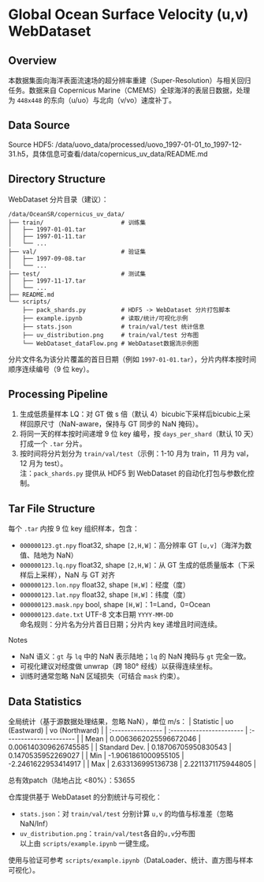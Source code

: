 # Global Ocean Surface Velocity (u,v) WebDataset

## Overview
本数据集面向海洋表面流速场的超分辨率重建（Super-Resolution）与相关回归任务。数据来自 Copernicus Marine（CMEMS）全球海洋的表层日数据，处理为 `448x448` 的东向（u/uo）与北向（v/vo）速度补丁。

## Data Source
Source HDF5: /data/uovo_data/processed/uovo_1997-01-01_to_1997-12-31.h5，具体信息可查看/data/copernicus_uv_data/README.md

## Directory Structure
WebDataset 分片目录（建议）：
```text
/data/OceanSR/copernicus_uv_data/
├── train/                      # 训练集
│   ├── 1997-01-01.tar
│   ├── 1997-01-11.tar
│   └── ...
├── val/                        # 验证集
│   ├── 1997-09-08.tar
│   └── ...
├── test/                       # 测试集
│   ├── 1997-11-17.tar
│   └── ...
├── README.md
└── scripts/
    ├── pack_shards.py          # HDF5 -> WebDataset 分片打包脚本
    ├── example.ipynb           # 读取/统计/可视化示例
    ├── stats.json              # train/val/test 统计信息
    ├── uv_distribution.png     # train/val/test 分布图
    └── WebDataset_dataFlow.png # WebDataset数据流示例图
```

分片文件名为该分片覆盖的首日日期（例如 `1997-01-01.tar`），分片内样本按时间顺序连续编号（9 位 key）。

## Processing Pipeline
1) 生成低质量样本 LQ：对 GT 做 s 倍（默认 4）bicubic下采样后bicubic上采样回原尺寸（NaN-aware，保持与 GT 同步的 NaN 掩码）。  
2) 将同一天的样本按时间递增 9 位 key 编号，按 `days_per_shard`（默认 10 天）打成一个 `.tar` 分片。  
3) 按时间将分片划分为 `train/val/test`（示例：1-10 月为 train，11 月为 val，12 月为 test）。  
注：`pack_shards.py` 提供从 HDF5 到 WebDataset 的自动化打包与参数化控制。

## Tar File Structure
每个 `.tar` 内按 9 位 key 组织样本，包含：
- `000000123.gt.npy`     float32, shape `[2,H,W]`：高分辨率 GT `[u,v]`（海洋为数值、陆地为 NaN）
- `000000123.lq.npy`     float32, shape `[2,H,W]`：从 GT 生成的低质量版本（下采样后上采样），NaN 与 GT 对齐
- `000000123.lon.npy`    float32, shape `[H,W]`：经度（度）
- `000000123.lat.npy`    float32, shape `[H,W]`：纬度（度）
- `000000123.mask.npy`   bool,    shape `[H,W]`：1=Land，0=Ocean
- `000000123.date.txt`   UTF-8 文本日期 `YYYY-MM-DD`  
命名规则：分片名为分片首日日期；分片内 key 递增且时间连续。

Notes
- NaN 语义：`gt` 与 `lq` 中的 NaN 表示陆地；`lq` 的 NaN 掩码与 `gt` 完全一致。  
- 可视化建议对经度做 unwrap（跨 180° 经线）以获得连续坐标。  
- 训练时通常忽略 NaN 区域损失（可结合 `mask` 约束）。

## Data Statistics
全局统计（基于源数据处理结果，忽略 NaN），单位 m/s：
| Statistic         | uo (Eastward)           | vo (Northward)          |
| :---------------- | :----------------------- | :---------------------- |
| Mean              | 0.0063662025596672046    | 0.006140309626745585    |
| Standard Dev.     | 0.18706705950830543      | 0.1470535952269027      |
| Min               | -1.9061861000955105      | -2.2461622953414917     |
| Max               | 2.633136995136738        | 2.2211371175944805      |

总有效patch（陆地占比 <80%）：53655

仓库提供基于 WebDataset 的分割统计与可视化：
- `stats.json`：对 `train/val/test` 分别计算 `u,v` 的均值与标准差（忽略 NaN/Inf）
- `uv_distribution.png`：`train/val/test`各自的`u,v`分布图  
以上由 `scripts/example.ipynb` 一键生成。

使用与验证可参考 `scripts/example.ipynb`（DataLoader、统计、直方图与样本可视化）。  